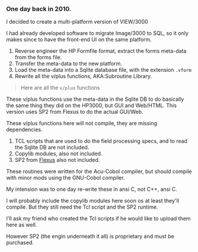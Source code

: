 ### One day back in 2010.

I decided to create a multi-platform version of VIEW/3000

I had already developed software to migrate Image/3000 to SQL, so it only makes since to have the front-end UI on the same platform.

1. Reverse engineer the HP Formfile format, extract the forms meta-data from the forms file.
2. Transfer the meta-data to the new platform.
3. Load the meta-data into a Sqlite database file, with the extension `.vform`
4. Rewrite all the v/plus functions, AKA:Subroutine Library.

> Here are all the `v/plus` functions

These v/plus functions use the meta-data in the Sqlite DB to do basically the same thing they did on the HP3000, but GUI and Web/HTML. This version uses SP2 from Flexus to do the actual GUI/Web.

These v/plus functions here will not compile, they are missing dependencies.

1. TCL scripts that are used to do the field processing specs, and to read the Sqlite DB are not included.
2. Copylib modules, also not included.
3. SP2 from [Flexus](https://flexus.com/) also not included.

These routines were written for the Acu-Cobol compiler, but should compile with minor mods using the GNU-Cobol compiler.

My intension was to one day re-write these in ansi C, not C++, ansi C.

I will probably include the copylib modules here soon os at least they'll compile. But they still need the Tcl script and the SP2 runtime.

I'll ask my friend who created the Tcl scripts if he would like to upload them here as well.

However SP2 (the engin underneath it all) is proprietary and must be purchased.

